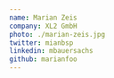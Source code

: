 ```yaml
---
name: Marian Zeis
company: XL2 GmbH
photo: ./marian-zeis.jpg
twitter: mianbsp
linkedin: mbauersachs
github: marianfoo
---
```

